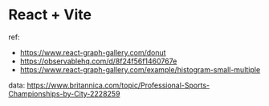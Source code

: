 # React + Vite

ref:
- https://www.react-graph-gallery.com/donut
- https://observablehq.com/d/8f24f56f1460767e
- https://www.react-graph-gallery.com/example/histogram-small-multiple

data: https://www.britannica.com/topic/Professional-Sports-Championships-by-City-2228259